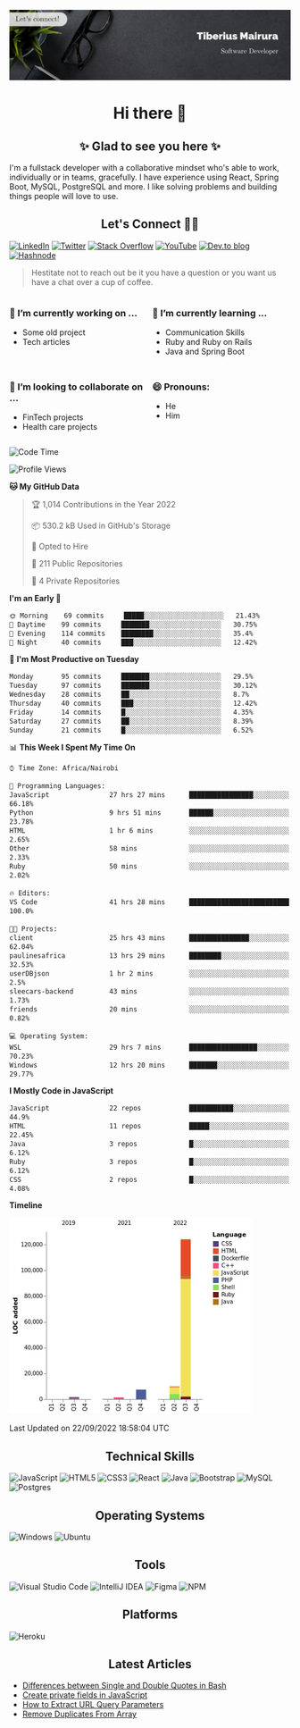 ![cover-image](assets/images/banner.jpg)

<h1 align="center">
 Hi there 👋
</h1>

<h2 align="center"> ✨ Glad to see you here ✨ </h2>

I'm a fullstack developer with a collaborative mindset who's able to work, individually or in teams, gracefully. I have experience using React, Spring Boot, MySQL, PostgreSQL and more. I like solving problems and building things people will love to use.

<h2 align="center"> Let's Connect 🤝🏾 </h2>

[![LinkedIn](https://img.shields.io/badge/linkedin-%230077B5.svg?style=for-the-badge&logo=linkedin&logoColor=white)](https://www.linkedin.com/in/tiberius-mairura/) [![Twitter](https://img.shields.io/badge/Twitter-%231DA1F2.svg?style=for-the-badge&logo=Twitter&logoColor=white)](https://twitter.com/hermit_tiberius) [![Stack Overflow](https://img.shields.io/badge/-Stackoverflow-FE7A16?style=for-the-badge&logo=stack-overflow&logoColor=white)](https://stackoverflow.com/users/11869442/tiberius) [![YouTube](https://img.shields.io/badge/YouTube-%23FF0000.svg?style=for-the-badge&logo=YouTube&logoColor=white)](https://www.youtube.com/channel/UCEyv3oMzvLUv6tGs9KD_S_A) [![Dev.to blog](https://img.shields.io/badge/dev.to-0A0A0A?style=for-the-badge&logo=dev.to&logoColor=white)](https://dev.to/hermitex) [![Hashnode](https://img.shields.io/badge/Hashnode-2962FF?style=for-the-badge&logo=hashnode&logoColor=white)](https://hashnode.com/@hermitex)

> Hestitate not to reach out be it you have a question or you want us have a chat over a cup of coffee.

<div style="display: grid; gap: 0.5rem; grid-template-columns: repeat(2, 1fr);">

<div>

<h3>🔭  I’m currently working on ...</h3>

- Some old project
- Tech articles

</div>

<div>

<h3>🌱 I’m currently learning ...</h3>

- Communication Skills
- Ruby and Ruby on Rails
- Java and Spring Boot

</div>

<div>
<h3>👯 I’m looking to collaborate on ...</h3>

- FinTech projects
- Health care projects

</div>

<div>
<h3>😄 Pronouns:</h3>

- He
- Him
  
</div>

</div>

<!--START_SECTION:waka-->
![Code Time](http://img.shields.io/badge/Code%20Time-499%20hrs%2041%20mins-blue)

![Profile Views](http://img.shields.io/badge/Profile%20Views-14-blue)

**🐱 My GitHub Data** 

> 🏆 1,014 Contributions in the Year 2022
 > 
> 📦 530.2 kB Used in GitHub's Storage 
 > 
> 💼 Opted to Hire
 > 
> 📜 211 Public Repositories 
 > 
> 🔑 4 Private Repositories  
 > 
**I'm an Early 🐤** 

```text
🌞 Morning    69 commits     █████░░░░░░░░░░░░░░░░░░░░   21.43% 
🌆 Daytime    99 commits     ███████░░░░░░░░░░░░░░░░░░   30.75% 
🌃 Evening    114 commits    ████████░░░░░░░░░░░░░░░░░   35.4% 
🌙 Night      40 commits     ███░░░░░░░░░░░░░░░░░░░░░░   12.42%

```
📅 **I'm Most Productive on Tuesday** 

```text
Monday       95 commits     ███████░░░░░░░░░░░░░░░░░░   29.5% 
Tuesday      97 commits     ███████░░░░░░░░░░░░░░░░░░   30.12% 
Wednesday    28 commits     ██░░░░░░░░░░░░░░░░░░░░░░░   8.7% 
Thursday     40 commits     ███░░░░░░░░░░░░░░░░░░░░░░   12.42% 
Friday       14 commits     █░░░░░░░░░░░░░░░░░░░░░░░░   4.35% 
Saturday     27 commits     ██░░░░░░░░░░░░░░░░░░░░░░░   8.39% 
Sunday       21 commits     █░░░░░░░░░░░░░░░░░░░░░░░░   6.52%

```


📊 **This Week I Spent My Time On** 

```text
⌚︎ Time Zone: Africa/Nairobi

💬 Programming Languages: 
JavaScript               27 hrs 27 mins      ████████████████░░░░░░░░░   66.18% 
Python                   9 hrs 51 mins       ██████░░░░░░░░░░░░░░░░░░░   23.78% 
HTML                     1 hr 6 mins         ░░░░░░░░░░░░░░░░░░░░░░░░░   2.65% 
Other                    58 mins             ░░░░░░░░░░░░░░░░░░░░░░░░░   2.33% 
Ruby                     50 mins             ░░░░░░░░░░░░░░░░░░░░░░░░░   2.02%

🔥 Editors: 
VS Code                  41 hrs 28 mins      █████████████████████████   100.0%

🐱‍💻 Projects: 
client                   25 hrs 43 mins      ███████████████░░░░░░░░░░   62.04% 
paulinesafrica           13 hrs 29 mins      ████████░░░░░░░░░░░░░░░░░   32.53% 
userDBjson               1 hr 2 mins         ░░░░░░░░░░░░░░░░░░░░░░░░░   2.5% 
sleecars-backend         43 mins             ░░░░░░░░░░░░░░░░░░░░░░░░░   1.73% 
friends                  20 mins             ░░░░░░░░░░░░░░░░░░░░░░░░░   0.82%

💻 Operating System: 
WSL                      29 hrs 7 mins       █████████████████░░░░░░░░   70.23% 
Windows                  12 hrs 20 mins      ███████░░░░░░░░░░░░░░░░░░   29.77%

```

**I Mostly Code in JavaScript** 

```text
JavaScript               22 repos            ███████████░░░░░░░░░░░░░░   44.9% 
HTML                     11 repos            █████░░░░░░░░░░░░░░░░░░░░   22.45% 
Java                     3 repos             █░░░░░░░░░░░░░░░░░░░░░░░░   6.12% 
Ruby                     3 repos             █░░░░░░░░░░░░░░░░░░░░░░░░   6.12% 
CSS                      2 repos             █░░░░░░░░░░░░░░░░░░░░░░░░   4.08%

```


**Timeline**

![Chart not found](https://raw.githubusercontent.com/hermitex/hermitex/main/charts/bar_graph.png) 


 Last Updated on 22/09/2022 18:58:04 UTC
<!--END_SECTION:waka-->

<h2 align="center"> Technical Skills </h2>

![JavaScript](https://img.shields.io/badge/javascript-%23323330.svg?style=for-the-badge&logo=javascript&logoColor=%23F7DF1E) ![HTML5](https://img.shields.io/badge/html5-%23E34F26.svg?style=for-the-badge&logo=html5&logoColor=white) ![CSS3](https://img.shields.io/badge/css3-%231572B6.svg?style=for-the-badge&logo=css3&logoColor=white) ![React](https://img.shields.io/badge/react-%2320232a.svg?style=for-the-badge&logo=react&logoColor=%2361DAFB) ![Java](https://img.shields.io/badge/java-%23ED8B00.svg?style=for-the-badge&logo=java&logoColor=white) ![Bootstrap](https://img.shields.io/badge/bootstrap-%23563D7C.svg?style=for-the-badge&logo=bootstrap&logoColor=white) ![MySQL](https://img.shields.io/badge/mysql-%2300f.svg?style=for-the-badge&logo=mysql&logoColor=white) ![Postgres](https://img.shields.io/badge/postgres-%23316192.svg?style=for-the-badge&logo=postgresql&logoColor=white)

<h2 align="center"> Operating Systems </h2>

![Windows](https://img.shields.io/badge/Windows-0078D6?style=for-the-badge&logo=windows&logoColor=white) ![Ubuntu](https://img.shields.io/badge/Ubuntu-E95420?style=for-the-badge&logo=ubuntu&logoColor=white)

<h2 align="center"> Tools </h2>

![Visual Studio Code](https://img.shields.io/badge/Visual%20Studio%20Code-0078d7.svg?style=for-the-badge&logo=visual-studio-code&logoColor=white) ![IntelliJ IDEA](https://img.shields.io/badge/IntelliJIDEA-000000.svg?style=for-the-badge&logo=intellij-idea&logoColor=white) ![Figma](https://img.shields.io/badge/figma-%23F24E1E.svg?style=for-the-badge&logo=figma&logoColor=white) ![NPM](https://img.shields.io/badge/NPM-%23000000.svg?style=for-the-badge&logo=npm&logoColor=white)

<h2 align="center"> Platforms </h2>

![Heroku](https://img.shields.io/badge/heroku-%23430098.svg?style=for-the-badge&logo=heroku&logoColor=white)

 <h2 align="center">Latest Articles </h2>

- [Differences between Single and Double Quotes in Bash](https://dev.to/hermitex/differences-between-single-and-double-quotes-in-bash-3eog)
- [Create private fields in JavaScript](https://dev.to/hermitex/create-private-fields-in-javascript-3ean)
- [How to Extract URL Query Parameters](https://dev.to/hermitex/how-to-extract-url-search-parameters-4k58)
- [Remove Duplicates From Array](https://dev.to/hermitex/remove-duplicates-from-array-1d6h)
